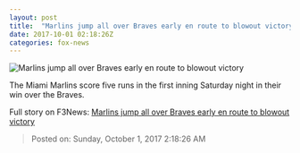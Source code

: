 ```yaml
---
layout: post
title:  "Marlins jump all over Braves early en route to blowout victory"
date: 2017-10-01 02:18:26Z
categories: fox-news
---
```


![Marlins jump all over Braves early en route to blowout victory](http://www.foxnews.com/content/dam/fox-news/logo/og-fn-foxnews.jpg)

The Miami Marlins score five runs in the first inning Saturday night in their win over the Braves.


Full story on F3News: [Marlins jump all over Braves early en route to blowout victory](http://www.f3nws.com/n/RZrrYE)

> Posted on: Sunday, October 1, 2017 2:18:26 AM
